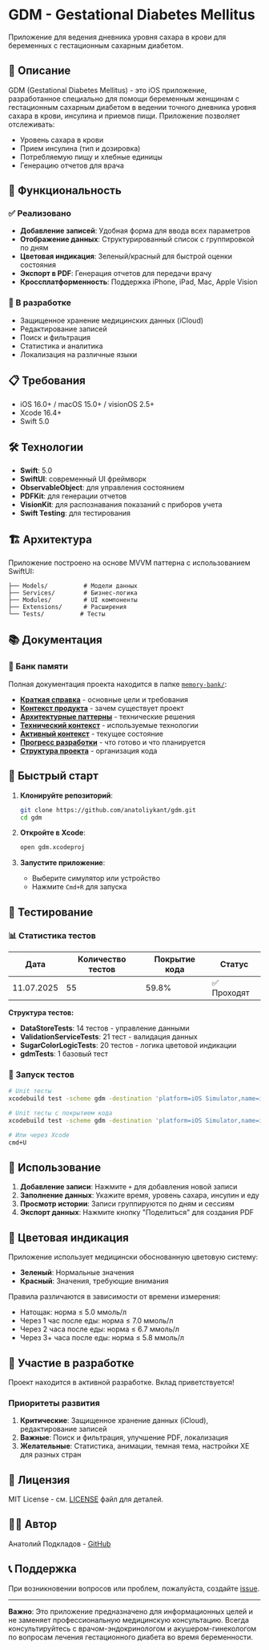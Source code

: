 # GDM - Gestational Diabetes Mellitus

Приложение для ведения дневника уровня сахара в крови для беременных с гестационным сахарным диабетом.

## 🎯 Описание

GDM (Gestational Diabetes Mellitus) - это iOS приложение, разработанное специально для помощи беременным женщинам с гестационным сахарным диабетом в ведении точного дневника уровня сахара в крови, инсулина и приемов пищи. Приложение позволяет отслеживать:

- Уровень сахара в крови
- Прием инсулина (тип и дозировка)
- Потребляемую пищу и хлебные единицы
- Генерацию отчетов для врача

## 🚀 Функциональность

### ✅ Реализовано
- **Добавление записей**: Удобная форма для ввода всех параметров
- **Отображение данных**: Структурированный список с группировкой по дням
- **Цветовая индикация**: Зеленый/красный для быстрой оценки состояния
- **Экспорт в PDF**: Генерация отчетов для передачи врачу
- **Кроссплатформенность**: Поддержка iPhone, iPad, Mac, Apple Vision

### 🔄 В разработке
- Защищенное хранение медицинских данных (iCloud)
- Редактирование записей
- Поиск и фильтрация
- Статистика и аналитика
- Локализация на различные языки

## 📋 Требования

- iOS 16.0+ / macOS 15.0+ / visionOS 2.5+
- Xcode 16.4+
- Swift 5.0

## 🛠️ Технологии

- **Swift**: 5.0
- **SwiftUI**: современный UI фреймворк
- **ObservableObject**: для управления состоянием
- **PDFKit**: для генерации отчетов
- **VisionKit**: для распознавания показаний с приборов учета
- **Swift Testing**: для тестирования

## 🏗️ Архитектура

Приложение построено на основе MVVM паттерна с использованием SwiftUI:

```
├── Models/          # Модели данных
├── Services/        # Бизнес-логика
├── Modules/         # UI компоненты
├── Extensions/      # Расширения
└── Tests/          # Тесты
```

## 📚 Документация

### 🧠 Банк памяти
Полная документация проекта находится в папке [`memory-bank/`](memory-bank/):

- [**Краткая справка**](memory-bank/projectbrief.md) - основные цели и требования
- [**Контекст продукта**](memory-bank/productContext.md) - зачем существует проект
- [**Архитектурные паттерны**](memory-bank/systemPatterns.md) - технические решения
- [**Технический контекст**](memory-bank/techContext.md) - используемые технологии
- [**Активный контекст**](memory-bank/activeContext.md) - текущее состояние
- [**Прогресс разработки**](memory-bank/progress.md) - что готово и что планируется
- [**Структура проекта**](memory-bank/projectStructure.md) - организация кода

## 🚀 Быстрый старт

1. **Клонируйте репозиторий**:
   ```bash
   git clone https://github.com/anatoliykant/gdm.git
   cd gdm
   ```

2. **Откройте в Xcode**:
   ```bash
   open gdm.xcodeproj
   ```

3. **Запустите приложение**:
   - Выберите симулятор или устройство
   - Нажмите `Cmd+R` для запуска

## 🧪 Тестирование

### 📊 Статистика тестов

| Дата | Количество тестов | Покрытие кода | Статус |
|------|------------------|---------------|---------|
| 11.07.2025 | 55 | 59.8% | ✅ Проходят |

**Структура тестов:**
- **DataStoreTests**: 14 тестов - управление данными
- **ValidationServiceTests**: 21 тест - валидация данных  
- **SugarColorLogicTests**: 20 тестов - логика цветовой индикации
- **gdmTests**: 1 базовый тест

### 🚀 Запуск тестов

```bash
# Unit тесты
xcodebuild test -scheme gdm -destination 'platform=iOS Simulator,name=iPhone 16'

# Unit тесты с покрытием кода
xcodebuild test -scheme gdm -destination 'platform=iOS Simulator,name=iPhone 16' -enableCodeCoverage YES

# Или через Xcode
cmd+U
```

## 📖 Использование

1. **Добавление записи**: Нажмите `+` для добавления новой записи
2. **Заполнение данных**: Укажите время, уровень сахара, инсулин и еду
3. **Просмотр истории**: Записи группируются по дням и сессиям
4. **Экспорт данных**: Нажмите кнопку "Поделиться" для создания PDF

## 🎨 Цветовая индикация

Приложение использует медицински обоснованную цветовую систему:

- **Зеленый**: Нормальные значения
- **Красный**: Значения, требующие внимания

Правила различаются в зависимости от времени измерения:
- Натощак: норма ≤ 5.0 ммоль/л
- Через 1 час после еды: норма ≤ 7.0 ммоль/л
- Через 2 часа после еды: норма ≤ 6.7 ммоль/л
- Через 3+ часа после еды: норма ≤ 5.8 ммоль/л

## 🤝 Участие в разработке

Проект находится в активной разработке. Вклад приветствуется!

### Приоритеты развития
1. **Критические**: Защищенное хранение данных (iCloud), редактирование записей
2. **Важные**: Поиск и фильтрация, улучшение PDF, локализация
3. **Желательные**: Статистика, анимации, темная тема, настройки ХЕ для разных стран

## 📄 Лицензия

MIT License - см. [LICENSE](LICENSE) файл для деталей.

## 👨‍💻 Автор

Анатолий Подкладов - [GitHub](https://github.com/anatoliykant)

## 📞 Поддержка

При возникновении вопросов или проблем, пожалуйста, создайте [issue](https://github.com/anatoliykant/gdm/issues).

---

**Важно**: Это приложение предназначено для информационных целей и не заменяет профессиональную медицинскую консультацию. Всегда консультируйтесь с врачом-эндокринологом и акушером-гинекологом по вопросам лечения гестационного диабета во время беременности.